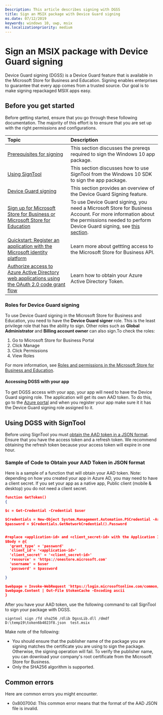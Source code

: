 ```yaml
---
Description: This article describes signing with DGSS
title: Sign an MSIX package with Device Guard signing
ms.date: 07/12/2019
keywords: windows 10, uwp, msix
ms.localizationpriority: medium
---
```


# Sign an MSIX package with Device Guard signing

Device Guard signing (DGSS) is a Device Guard feature that is available in the Microsoft Store for Business and Education. Signing enables enterprises to guarantee that every app comes from a trusted source. Our goal is to make signing repackaged MSIX apps easy.

## Before you get started

Before getting started, ensure that you go through these following documentation. The majority of this effort is to ensure that you are set up with the right permissions and configurations.

|Topic| Description |
|:---|:---|
|[Prerequisites for signing](https://docs.microsoft.com/windows/uwp/packaging/sign-app-package-using-signtool?context=/windows/msix/render#prerequisites)| This section discusses the prereqs required to sign the Windows 10 app package. | 
|[Using SignTool](https://docs.microsoft.com/windows/uwp/packaging/sign-app-package-using-signtool?context=/windows/msix/render#using-signtool)| This section discusses how to use SignTool from the Windows 10 SDK to sign the app package.|
|[Device Guard signing](https://docs.microsoft.com/microsoft-store/device-guard-signing-portal)| This section provides an overview of the Device Guard Signing feature.|
|[Sign up for Microsoft Store for Business or Microsoft Store for Education](https://docs.microsoft.com/microsoft-store/sign-up-microsoft-store-for-business)| To use Device Guard signing, you need a Microsoft Store for Business Account. For more information about the permissions needed to perform Device Guard signing, see [this section](#roles-for-device-guard-signing). |
|[Quickstart: Register an application with the Microsoft identity platform](https://docs.microsoft.com/azure/active-directory/develop/quickstart-register-app)| Learn more about gettting access to the Microsoft Store for Business API. |
|[Authorize access to Azure Active Directory web applications using the OAuth 2.0 code grant flow](https://docs.microsoft.com/azure/active-directory/develop/v1-protocols-oauth-code)| Learn how to obtain your Azure Active Directory Token. |

### Roles for Device Guard signing

To use Device Guard signing in the Microsoft Store for Business and Education, you need to have the **Device Guard signer** role. This is the least privilege role that has the ability to sign. Other roles such as **Global Administrator** and **Billing account owner** can also sign.To check the roles: 
1. Go to Microsoft Store for Business Portal 
2. Click Manage 
3. Click Permissions 
4. View Roles

For more information, see [Roles and permissions in the Microsoft Store for Business and Education](https://docs.microsoft.com/microsoft-store/roles-and-permissions-microsoft-store-for-business).

#### Accessing DGSS with your app 
To get DGSS access with your app, your app will need to have the Device Guard signing role. The application will get its own AAD token. To do this, go to the [Azure portal](https://ms.portal.azure.com/) and when you register your app make sure it it has the Device Guard signing role assigned to it. 

## Using DGSS with SignTool

Before using SignTool you must [obtain the AAD token in a JSON format](https://docs.microsoft.com/azure/active-directory/develop/v1-protocols-oauth-code). Ensure that you have the access token and a refresh token. We recommend obtaining the refresh token because your access token will expire in one hour.

### Sample of Code to Obtain your AAD Token in JSON format 
Here is a sample of a function that will obtain your AAD token. Note: depending on how you created your app in Azure AD, you may need to have a client secret. If you set your app as a native app, Public client (mobile & desktop) you do not need a client secret. 

```json
function GetToken()
{

$c = Get-Credential -Credential $user

$Credentials = New-Object System.Management.Automation.PSCredential -ArgumentList $c.UserName, $c.password
$password = $Credentials.GetNetworkCredential().Password


#replace <application-id> and <client_secret-id> with the Application ID and Client Secret ID from your Azure AD application registration
$Body = @{
  'grant_type' = 'password'
  'client_id'= '<application-id>'
  'client_secret' = '<client_secret-id>'
  'resource' = 'https://onestore.microsoft.com'
  'username' = $user
  'password' = $password
 
}

$webpage = Invoke-WebRequest 'https://login.microsoftonline.com/common/oauth2/token' -Method 'POST'  -Body $Body -UseBasicParsing
$webpage.Content | Out-File $tokenCache -Encoding ascii
}
```

After you have your AAD token, use the following command to call SignTool to sign your package with DGSS.

`signtool sign /fd sha256 /dlib DgssLib.dll /dmdf D:\temp19\token6b4023f8.json  test.msix`
  
Make note of the following:

* You should ensure that the publisher name of the package you are signing matches the certificate you are using to sign the package. Otherwise, the signing operation will fail. To verify the publisher name, you can download your company's root certificate from the Microsoft Store for Business. 
* Only the SHA256 algorithm is supported.

## Common errors

Here are common errors you might encounter.

* 0x800700d: This common error means that the format of the AAD JSON file is invalid.
